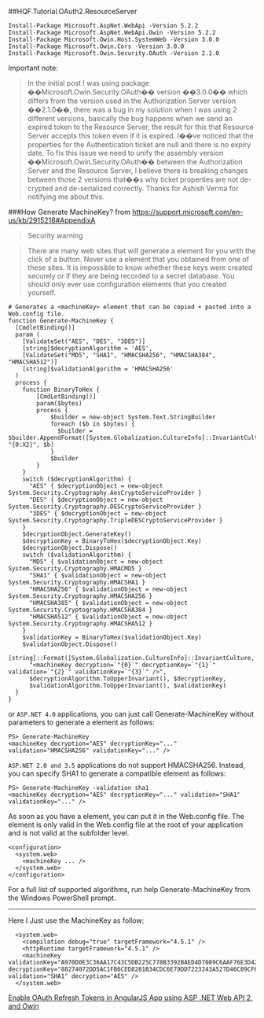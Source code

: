
##HQF.Tutorial.OAuth2.ResourceServer

```
Install-Package Microsoft.AspNet.WebApi -Version 5.2.2
Install-Package Microsoft.AspNet.WebApi.Owin -Version 5.2.2
Install-Package Microsoft.Owin.Host.SystemWeb -Version 3.0.0
Install-Package Microsoft.Owin.Cors -Version 3.0.0
Install-Package Microsoft.Owin.Security.OAuth -Version 2.1.0
```

Important note:
> In the initial post I was using package ��Microsoft.Owin.Security.OAuth�� version ��3.0.0�� which differs from the version used in the Authorization Server version ��2.1.0��, there was a bug in my solution when I was using 2 different versions, basically the bug happens when we send an expired token to the Resource Server, the result for this that Resource Server accepts this token even if it is expired. I��ve noticed that the properties for the Authentication ticket are null and there is no expiry date. To fix this issue we need to unify the assembly version ��Microsoft.Owin.Security.OAuth�� between the Authorization Server and the Resource Server, I believe there is breaking changes between those 2 versions that��s why ticket properties are not de-crypted and de-serialized correctly.  Thanks for Ashish Verma for notifying me about this.


###How Generate MachineKey?
from https://support.microsoft.com/en-us/kb/2915218#AppendixA
>Security warning

>There are many web sites that will generate a <machineKey> element for you with the click of a button. Never use a <machineKey> element that you obtained from one of these sites. It is impossible to know whether these keys were created securely or if they are being recorded to a secret database. You should only ever use <machineKey> configuration elements that you created yourself.

```
# Generates a <machineKey> element that can be copied + pasted into a Web.config file.
function Generate-MachineKey {
  [CmdletBinding()]
  param (
    [ValidateSet("AES", "DES", "3DES")]
    [string]$decryptionAlgorithm = 'AES',
    [ValidateSet("MD5", "SHA1", "HMACSHA256", "HMACSHA384", "HMACSHA512")]
    [string]$validationAlgorithm = 'HMACSHA256'
  )
  process {
    function BinaryToHex {
        [CmdLetBinding()]
        param($bytes)
        process {
            $builder = new-object System.Text.StringBuilder
            foreach ($b in $bytes) {
              $builder = $builder.AppendFormat([System.Globalization.CultureInfo]::InvariantCulture, "{0:X2}", $b)
            }
            $builder
        }
    }
    switch ($decryptionAlgorithm) {
      "AES" { $decryptionObject = new-object System.Security.Cryptography.AesCryptoServiceProvider }
      "DES" { $decryptionObject = new-object System.Security.Cryptography.DESCryptoServiceProvider }
      "3DES" { $decryptionObject = new-object System.Security.Cryptography.TripleDESCryptoServiceProvider }
    }
    $decryptionObject.GenerateKey()
    $decryptionKey = BinaryToHex($decryptionObject.Key)
    $decryptionObject.Dispose()
    switch ($validationAlgorithm) {
      "MD5" { $validationObject = new-object System.Security.Cryptography.HMACMD5 }
      "SHA1" { $validationObject = new-object System.Security.Cryptography.HMACSHA1 }
      "HMACSHA256" { $validationObject = new-object System.Security.Cryptography.HMACSHA256 }
      "HMACSHA385" { $validationObject = new-object System.Security.Cryptography.HMACSHA384 }
      "HMACSHA512" { $validationObject = new-object System.Security.Cryptography.HMACSHA512 }
    }
    $validationKey = BinaryToHex($validationObject.Key)
    $validationObject.Dispose()
    [string]::Format([System.Globalization.CultureInfo]::InvariantCulture,
      "<machineKey decryption=`"{0}`" decryptionKey=`"{1}`" validation=`"{2}`" validationKey=`"{3}`" />",
      $decryptionAlgorithm.ToUpperInvariant(), $decryptionKey,
      $validationAlgorithm.ToUpperInvariant(), $validationKey)
  }
}
```
or `ASP.NET 4.0` applications, you can just call Generate-MachineKey without parameters to generate a <machineKey> element as follows:
```
PS> Generate-MachineKey
<machineKey decryption="AES" decryptionKey="..." validation="HMACSHA256" validationKey="..." />
```
`ASP.NET 2.0 and 3.5` applications do not support HMACSHA256. Instead, you can specify SHA1 to generate a compatible <machineKey> element as follows:
```
PS> Generate-MachineKey -validation sha1
<machineKey decryption="AES" decryptionKey="..." validation="SHA1" validationKey="..." />
```
As soon as you have a <machineKey> element, you can put it in the Web.config file. The <machineKey> element is only valid in the Web.config file at the root of your application and is not valid at the subfolder level.
```
<configuration>
  <system.web>
    <machineKey ... />
  </system.web>
</configuration>
```
For a full list of supported algorithms, run help Generate-MachineKey from the Windows PowerShell prompt.

-----------------------------
Here I Just use the MachineKey as follow:
```
  <system.web>
    <compilation debug="true" targetFramework="4.5.1" />
    <httpRuntime targetFramework="4.5.1" />
    <machineKey validationKey="A970D0E3C36AA17C43C5DB225C778B3392BAED4D7089C6AAF76E3D4243E64FD797BD17611868E85D2E4E1C8B6F1FB684B0C8DBA0C39E20284B7FCA73E0927B20" decryptionKey="88274072DD5AC1FB6CED8281B34CDC6E79DD7223243A527D46C09CF6CA58DB68" validation="SHA1" decryption="AES" />
  </system.web>

```

[Enable OAuth Refresh Tokens in AngularJS App using ASP .NET Web API 2, and Owin](http://bitoftech.net/2014/07/16/enable-oauth-refresh-tokens-angularjs-app-using-asp-net-web-api-2-owin/)

